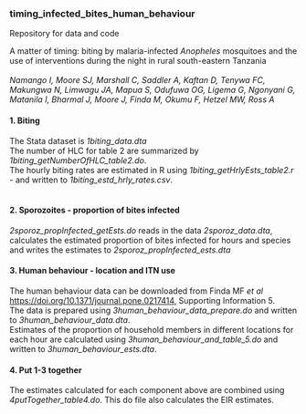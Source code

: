 ### timing_infected_bites_human_behaviour

Repository for data and code

A matter of timing: biting by malaria-infected <em>Anopheles</em> mosquitoes and the use of interventions during the night in rural south-eastern Tanzania <br><br>
<em>Namango I, Moore SJ, Marshall C, Saddler A, Kaftan D, Tenywa FC, Makungwa N, Limwagu JA, Mapua S, Odufuwa OG, Ligema G, Ngonyani G, Matanila I, Bharmal J, Moore J, Finda M, Okumu F, Hetzel MW, Ross A</em>
<br>


#### 1. Biting

The Stata dataset is <em>1biting_data.dta</em> <br>
The number of HLC for table 2 are summarized by <em>1biting_getNumberOfHLC_table2.do</em>.<br>
The hourly biting rates are estimated in R using <em>1biting_getHrlyEsts_table2.r</em> - and written to <em>1biting_estd_hrly_rates.csv</em>.<br><br>

#### 2. Sporozoites - proportion of bites infected

<em>2sporoz_propInfected_getEsts.do</em> reads in the data <em>2sporoz_data.dta</em>, calculates the estimated proportion of bites infected for hours and species and writes the estimates to <em>2sporoz_propInfected_ests.dta</em>

#### 3. Human behaviour - location and ITN use

The human behaviour data can be downloaded from Finda MF <em>et al</em> https://doi.org/10.1371/journal.pone.0217414,  Supporting Information 5. <br>
The data is prepared using <em>3human_behaviour_data_prepare.do</em> and written to <em>3human_behaviour_data.dta</em>. <br>
Estimates of the proportion of household members in different locations for each hour are calculated using <em>3human_behaviour_and_table_5.do</em> and written to <em>3human_behaviour_ests.dta</em>.


#### 4. Put 1-3 together

The estimates calculated for each component above are combined using <em>4putTogether_table4.do</em>. This do file also calculates the EIR estimates.













